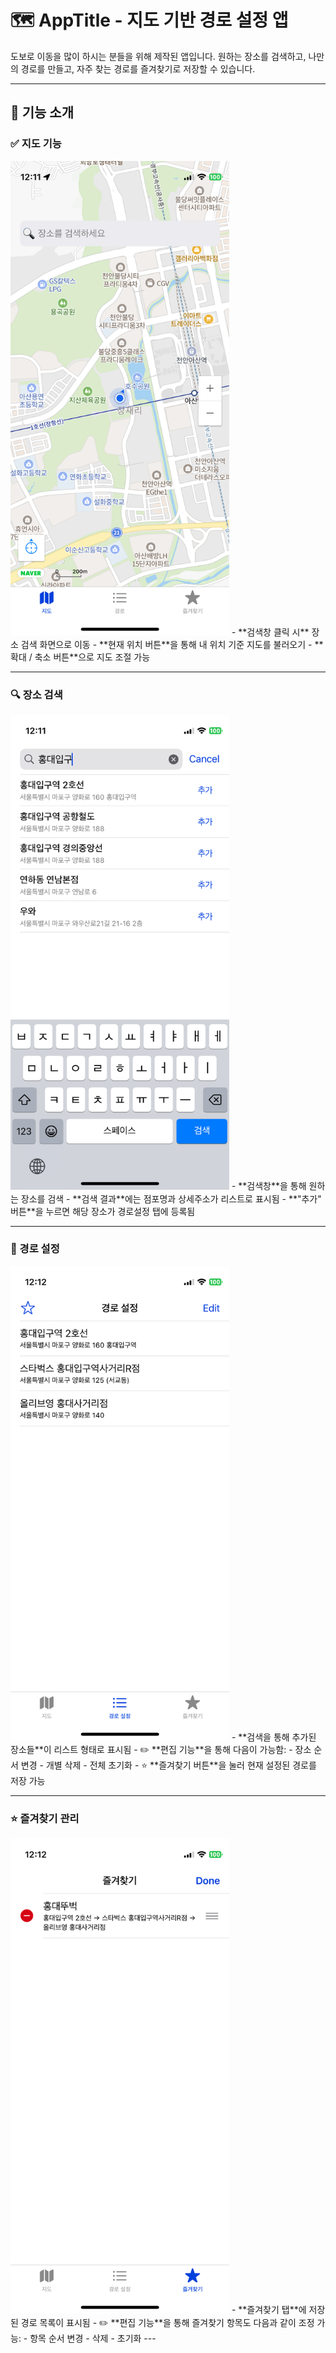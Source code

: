 # 🗺️ AppTitle - 지도 기반 경로 설정 앱

도보로 이동을 많이 하시는 분들을 위해 제작된 앱입니다.
원하는 장소를 검색하고, 나만의 경로를 만들고, 자주 찾는 경로를 즐겨찾기로 저장할 수 있습니다.

---

## 📌 기능 소개

### ✅ 지도 기능
<img src="./assets/mainMap.PNG" alt="지도 화면" width="350"/>
- **검색창 클릭 시** 장소 검색 화면으로 이동
- **현재 위치 버튼**을 통해 내 위치 기준 지도를 불러오기
- **확대 / 축소 버튼**으로 지도 조절 가능

---

### 🔍 장소 검색
<img src="./assets/searchRoute.PNG" alt="검색 화면" width="350"/>
- **검색창**을 통해 원하는 장소를 검색
- **검색 결과**에는 점포명과 상세주소가 리스트로 표시됨
- **"추가" 버튼**을 누르면 해당 장소가 경로설정 탭에 등록됨

---

### 🧭 경로 설정
<img src="./assets/routeList.PNG" alt="---" width="350"/>
- **검색을 통해 추가된 장소들**이 리스트 형태로 표시됨
- ✏️ **편집 기능**을 통해 다음이 가능함:
    - 장소 순서 변경
    - 개별 삭제
    - 전체 초기화
- ⭐ **즐겨찾기 버튼**을 눌러 현재 설정된 경로를 저장 가능

---

### ⭐ 즐겨찾기 관리
<img src="./assets/editFavorites.PNG" alt="검색 화면" width="350"/>
- **즐겨찾기 탭**에 저장된 경로 목록이 표시됨
- ✏️ **편집 기능**을 통해 즐겨찾기 항목도 다음과 같이 조정 가능:
    - 항목 순서 변경
    - 삭제
    - 초기화
---
